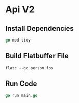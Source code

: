 # Api V2
## Install Dependencies
```go
go mod tidy
```
## Build Flatbuffer File

```flatc
flatc --go person.fbs
```
## Run Code

```go
go run main.go
```
